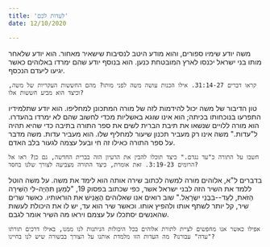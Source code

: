 ```yaml
---
title: 'לעדות לכם'
date: 12/10/2020

---
```


משה יודע שימיו ספורים, והוא מודע היטב לנסיבות שישאיר מאחור. הוא יודע שלאחר מותו בני ישראל יכנסו לארץ המובטחת כנען. הוא בנוסף יודע שהם ימרדו באלוהים כאשר יגיעו ליעדם הנכסף.

`קראו דברים 31:14-27. אילו הכנות עושה משה לפני מותו? מהם החששות העקריות של משה, וכיצד הוא מביע חששות אלו?`

טון הדיבור של משה יכול להידמות לזה של מורה המתכונן למחליפו. הוא יודע שתלמידיו התפרעו בנוכחותו בכיתה; הוא אינו שוגא באשליות מכדי לחשוב שהם לא ימרדו בהעדרו. הוא מורה ללויים שנשאו את תיבת הברית לשים את ספר התורה בתיבה כדי שהיא תהיה ל"עדות." משה אינו רק מעביר תכנון שיעור למחליף שלו. הוא מעביר עדות. משה מדבר על ספר התורה כאילו זה חי ובעל עצמה לגעור בלב האדם.

`חשבו על התורה כ"עד נגדם." כיצד תוכלו להבין את הרעיון הזה בברית החדשה, גם כן? ראו אל הרומים 3:19-23. זאת אומרת, כיצד התורה מצביעה לצורך שלנו בחסד?`

בדברים ל"א, אלוהים מורה למשה לכתוב שירה אותה הוא לימד את משה. על משה הוטל ללמד את השיר הזה לבני ישראל אשר, כפי שכתוב בפסוק 19, "לְמַעַן תִּהְיֶה-לִּי הַשִּׁירָה הַזֹּאת, לְעֵד--בִּבְנֵי יִשְׂרָאֵל." שוב רואים אנו שאלוהים הֶאֱנִישׁ את הוראותיו. כאשר שרים שיר, קל יותר לשתף אותו ולהפיץ אותו. וכאשר שיר הוא עד, יש לו את היכולת לעשות שהאנשים יסתכלו על עצמם ויראו מה השיר אומר לגבם.

`אפילו כאשר אנו מחפשים לציית לתורת אלוהים בכל היכולות הניתנות לנו ממנו, באילו דרכים תורתו "עדה" עבורנו? מה העדות הזו מלמדת אותנו על הצורך בבשורה שיש לנו בחיינו?`